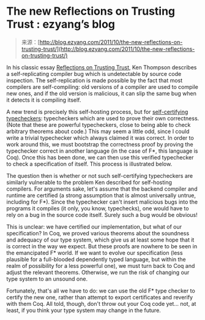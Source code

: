 <!--yml
category: 未分类
date: 2024-07-01 18:17:39
-->

# The new Reflections on Trusting Trust : ezyang’s blog

> 来源：[http://blog.ezyang.com/2011/10/the-new-reflections-on-trusting-trust/](http://blog.ezyang.com/2011/10/the-new-reflections-on-trusting-trust/)

In his classic essay [Reflections on Trusting Trust](http://cm.bell-labs.com/who/ken/trust.html), Ken Thompson describes a self-replicating compiler bug which is undetectable by source code inspection. The self-replication is made possible by the fact that most compilers are self-compiling: old versions of a compiler are used to compile new ones, and if the old version is malicious, it can slip the same bug when it detects it is compiling itself.

A new trend is precisely this self-hosting process, but for [self-certifying typecheckers](http://research.microsoft.com/en-us/projects/fstar/): typecheckers which are used to prove their own correctness. (Note that these are powerful typecheckers, close to being able to check arbitrary theorems about code.) This may seem a little odd, since I could write a trivial typechecker which always claimed it was correct. In order to work around this, we must bootstrap the correctness proof by proving the typechecker correct in another language (in the case of F*, this language is Coq). Once this has been done, we can then use this verified typechecker to check a specification of itself. This process is illustrated below.

The question then is whether or not such self-certifying typecheckers are similarly vulnerable to the problem Ken described for self-hosting compilers. For arguments sake, let's assume that the backend compiler and runtime are certified (a strong assumption that is almost universally untrue, including for F*). Since the typechecker can't insert malicious bugs into the programs it compiles (it only, you know, typechecks), one would have to rely on a bug in the source code itself. Surely such a bug would be obvious!

This is unclear: we have certified our implementation, but what of our specification? In Coq, we proved various theorems about the soundness and adequacy of our type system, which give us at least some hope that it is correct in the way we expect. But these proofs are nowhere to be seen in the emancipated F* world. If we want to evolve our specification (less plausible for a full-blooded dependently typed language, but within the realm of possibility for a less powerful one), we must turn back to Coq and adjust the relevant theorems. Otherwise, we run the risk of changing our type system to an unsound one.

Fortunately, that's all we have to do: we can use the old F* type checker to certify the new one, rather than attempt to export certificates and reverify with them Coq. All told, though, don't throw out your Coq code yet... not, at least, if you think your type system may change in the future.